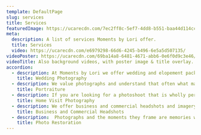 ```yaml
---
template: DefaultPage
slug: services
title: Services
featuredImage: https://ucarecdn.com/7ec2ff8c-5ef7-4dd8-b551-baa44d114cc3/
meta:
  description: A list of services Moments by Lori offer.
  title: Services
  video: https://ucarecdn.com/e6979298-66d6-4245-b496-6e5a5d507135/
videoPoster: https://ucarecdn.com/69ba14a8-6481-4671-abb6-0e6f0d9c3e46/
videoTitle: Also background videos, with poster image & title overlay.
accordion:
  - description: At Moments by Lori we offer wedding and elopement packages to suit all. You can request our wedding package list and choose from one of the packages we provide or contact us to have a bespoke package tailored to you. From documenting your day, through to designing your photo album and helping you curate your home gallery, we are here to help with every aspect of your wedding photography. 
    title: Wedding Photography
  - description: We value photographs and understand that often what makes photographs are the memories that lay within them. Which is why we specialise in portraiture. From family and couples shoots to portrait sessions to mark milestones or to simply serve as a reminder to the subject of the wonder that they are, contact Lori for advice on the perfect portrait session for you.
    title: Portraiture
  - description: If you are looking for a photoshoot that is wholly personal to you, a home visit session could be perfect for you. These sessions are not limited to a particular occasion but perfect examples may be capturing natural moments with your partner, those first few days at home with your newborn or your children in the environment they are most comfortable, or perhaps a birthday party or family gathering. Enjoy moments captured from the intimacy of your own home which will be yours for a lifetime.
    title: Home Visit Photography
  - description: We offer business and commercial headshots and imagery for individuals or groups from every sector, designed to be used for press or professional purposes. Contact us for an upgrade on your business’s photographic branding.
    title: Business and Commercial Headshots
  - description:  Photographs and the moments they frame are memories we can hold forever. We offer a photo restoration service to restore damaged or old images. You will receive a print of your restored photo and a digital file, contact us for advice on restoring the photos you love.
    title: Photo Restoration
---
```

